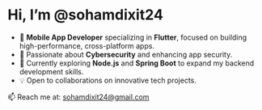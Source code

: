 # Hi, I’m @sohamdixit24

- 🚀 **Mobile App Developer** specializing in **Flutter**, focused on building high-performance, cross-platform apps.
- 🔐 Passionate about **Cybersecurity** and enhancing app security.
- 🌱 Currently exploring **Node.js** and **Spring Boot** to expand my backend development skills.
- 💡 Open to collaborations on innovative tech projects.

📫 Reach me at: [sohamdixit24@gmail.com](mailto:sohamdixit24@gmail.com)

